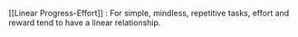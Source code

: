 [[Linear Progress-Effort]] : For simple, mindless, repetitive tasks, effort and reward tend to have a linear relationship.
